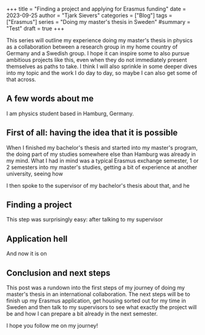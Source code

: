 +++
title = "Finding a project and applying for Erasmus funding"
date = 2023-09-25
author = "Tjark Sievers"
categories = ["Blog"]
tags = ["Erasmus"]
series = "Doing my master's thesis in Sweden"
#summary = "Test"
draft = true
+++

This series will outline my experience doing my master's thesis in physics as a collaboration between a research group in my home country of Germany and a Swedish group.
I hope it can inspire some to also pursue ambitious projects like this, even when they do not immediately present themselves as paths to take.
I think I will also sprinkle in some deeper dives into my topic and the work I do day to day, so maybe I can also get some of that across.

## A few words about me

I am physics student based in Hamburg, Germany.



## First of all: having the idea that it is possible

When I finished my bachelor's thesis and started into my master's program, the doing part of my studies somewhere else than Hamburg was already in my mind.
What I had in mind was a typical Erasmus exchange semester, 1 or 2 semesters into my master's studies, getting a bit of experience at another university, seeing how 

I then spoke to the supervisor of my bachelor's thesis about that, and he


## Finding a project

This step was surprisingly easy: after talking to my supervisor 

## Application hell

And now it is on 

## Conclusion and next steps

This post was a rundown into the first steps of my journey of doing my master's thesis in an international collaboration.
The next steps will be to finish up my Erasmus application, get housing sorted out for my time in Sweden and then talk to my supervisors to see what exactly the project will be and how I can prepare a bit already in the next semester.

I hope you follow me on my journey!
